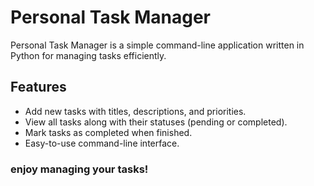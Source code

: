 # Personal Task Manager

Personal Task Manager is a simple command-line application written in Python for managing tasks efficiently.

## Features

- Add new tasks with titles, descriptions, and priorities.
- View all tasks along with their statuses (pending or completed).
- Mark tasks as completed when finished.
- Easy-to-use command-line interface.


### enjoy managing your tasks!

